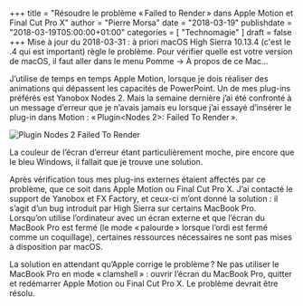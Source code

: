 +++
title       = "Résoudre le problème « Failed to Render » dans Apple Motion et Final Cut Pro X"
author      = "Pierre Morsa"
date        = "2018-03-19"
publishdate = "2018-03-19T05:00:00+01:00" 
categories  = [ "Technomagie" ]
draft       = false
+++
Mise à jour du 2018-03-31 : à priori macOS High Sierra 10.13.4 (c'est le .4 qui est important) règle le problème. Pour vérifier quelle est votre version de macOS, il faut aller dans le menu Pomme → À propos de ce Mac...

J’utilise de temps en temps Apple Motion, lorsque je dois réaliser des animations qui dépassent les capacités de PowerPoint. Un de mes plug-ins préférés est Yanobox Nodes 2. Mais la semaine dernière j’ai été confronté à un message d’erreur que je n’avais jamais eu lorsque j’ai essayé d’insérer le plug-in dans Motion : « Plugin<Nodes 2>: Failed To Render ». 

![Plugin Nodes 2 Failed To Render](/pictures/2018/03/plugin-nodes-2-failed-to-render.jpg)

La couleur de l’écran d’erreur étant particulièrement moche, pire encore que le bleu Windows, il fallait que je trouve une solution.

Après vérification tous mes plug-ins externes étaient affectés par ce problème, que ce soit dans Apple Motion ou Final Cut Pro X. J’ai contacté le support de Yanobox et FX Factory, et ceux-ci m’ont donné la solution : il s’agit d’un bug introduit par High Sierra sur certains MacBook Pro. Lorsqu’on utilise l’ordinateur avec un écran externe et que l’écran du MacBook Pro est fermé (le mode « palourde » lorsque l’ordi est fermé comme un coquillage), certaines ressources nécessaires ne sont pas mises à disposition par macOS.

La solution en attendant qu’Apple corrige le problème ? Ne pas utiliser le MacBook Pro en mode « clamshell » : ouvrir l’écran du MacBook Pro, quitter et redémarrer Apple Motion ou Final Cut Pro X. Le problème devrait être résolu.
